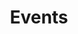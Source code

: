 ---
title: "Events"
description: "Learn how to use Blowfish and its features."

cascade:
  showDate: false
  showAuthor: false
  invertPagination: true
---